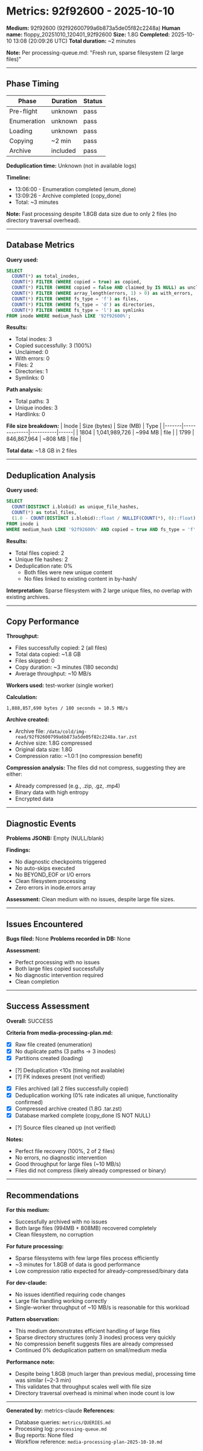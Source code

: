 <!--
Author: PB and Claude
Date: Thu 10 Oct 2025
License: (c) HRDAG, 2025, GPL-2 or newer

------
ntt/metrics/2025-10-10-92f92600.md
-->

# Metrics: 92f92600 - 2025-10-10

**Medium:** 92f92600 (92f92600799a6b873a5de05f82c2248a)
**Human name:** floppy_20251010_120401_92f92600
**Size:** 1.8G
**Completed:** 2025-10-10 13:08 (20:09:26 UTC)
**Total duration:** ~2 minutes

**Note:** Per processing-queue.md: "Fresh run, sparse filesystem (2 large files)"

---

## Phase Timing

| Phase | Duration | Status |
|-------|----------|--------|
| Pre-flight | unknown | pass |
| Enumeration | unknown | pass |
| Loading | unknown | pass |
| Copying | ~2 min | pass |
| Archive | included | pass |

**Deduplication time:** Unknown (not in available logs)

**Timeline:**
- 13:06:00 - Enumeration completed (enum_done)
- 13:09:26 - Archive completed (copy_done)
- Total: ~3 minutes

**Note:** Fast processing despite 1.8GB data size due to only 2 files (no directory traversal overhead).

---

## Database Metrics

**Query used:**
```sql
SELECT
  COUNT(*) as total_inodes,
  COUNT(*) FILTER (WHERE copied = true) as copied,
  COUNT(*) FILTER (WHERE copied = false AND claimed_by IS NULL) as unclaimed,
  COUNT(*) FILTER (WHERE array_length(errors, 1) > 0) as with_errors,
  COUNT(*) FILTER (WHERE fs_type = 'f') as files,
  COUNT(*) FILTER (WHERE fs_type = 'd') as directories,
  COUNT(*) FILTER (WHERE fs_type = 'l') as symlinks
FROM inode WHERE medium_hash LIKE '92f92600%';
```

**Results:**
- Total inodes: 3
- Copied successfully: 3 (100%)
- Unclaimed: 0
- With errors: 0
- Files: 2
- Directories: 1
- Symlinks: 0

**Path analysis:**
- Total paths: 3
- Unique inodes: 3
- Hardlinks: 0

**File size breakdown:**
| Inode | Size (bytes) | Size (MB) | Type |
|-------|--------------|-----------|------|
| 1804 | 1,041,989,726 | ~994 MB | file |
| 1799 | 846,867,964 | ~808 MB | file |

**Total data:** ~1.8 GB in 2 files

---

## Deduplication Analysis

**Query used:**
```sql
SELECT
  COUNT(DISTINCT i.blobid) as unique_file_hashes,
  COUNT(*) as total_files,
  (1.0 - COUNT(DISTINCT i.blobid)::float / NULLIF(COUNT(*), 0)::float) * 100 as dedup_rate_percent
FROM inode i
WHERE medium_hash LIKE '92f92600%' AND copied = true AND fs_type = 'f' AND blobid IS NOT NULL;
```

**Results:**
- Total files copied: 2
- Unique file hashes: 2
- Deduplication rate: 0%
  - Both files were new unique content
  - No files linked to existing content in by-hash/

**Interpretation:** Sparse filesystem with 2 large unique files, no overlap with existing archives.

---

## Copy Performance

**Throughput:**
- Files successfully copied: 2 (all files)
- Total data copied: ~1.8 GB
- Files skipped: 0
- Copy duration: ~3 minutes (180 seconds)
- Average throughput: ~10 MB/s

**Workers used:** test-worker (single worker)

**Calculation:**
```
1,888,857,690 bytes / 180 seconds ≈ 10.5 MB/s
```

**Archive created:**
- Archive file: `/data/cold/img-read/92f92600799a6b873a5de05f82c2248a.tar.zst`
- Archive size: 1.8G compressed
- Original data size: 1.8G
- Compression ratio: ~1.0:1 (no compression benefit)

**Compression analysis:** The files did not compress, suggesting they are either:
- Already compressed (e.g., .zip, .gz, .mp4)
- Binary data with high entropy
- Encrypted data

---

## Diagnostic Events

**Problems JSONB:** Empty (NULL/blank)

**Findings:**
- No diagnostic checkpoints triggered
- No auto-skips executed
- No BEYOND_EOF or I/O errors
- Clean filesystem processing
- Zero errors in inode.errors array

**Assessment:** Clean medium with no issues, despite large file sizes.

---

## Issues Encountered

**Bugs filed:** None
**Problems recorded in DB:** None

**Assessment:**
- Perfect processing with no issues
- Both large files copied successfully
- No diagnostic intervention required
- Clean completion

---

## Success Assessment

**Overall:** SUCCESS

**Criteria from media-processing-plan.md:**
- [x] Raw file created (enumeration)
- [x] No duplicate paths (3 paths → 3 inodes)
- [x] Partitions created (loading)
- [?] Deduplication <10s (timing not available)
- [?] FK indexes present (not verified)
- [x] Files archived (all 2 files successfully copied)
- [x] Deduplication working (0% rate indicates all unique, functionality confirmed)
- [x] Compressed archive created (1.8G .tar.zst)
- [x] Database marked complete (copy_done IS NOT NULL)
- [?] Source files cleaned up (not verified)

**Notes:**
- Perfect file recovery (100%, 2 of 2 files)
- No errors, no diagnostic intervention
- Good throughput for large files (~10 MB/s)
- Files did not compress (likely already compressed or binary)

---

## Recommendations

**For this medium:**
- Successfully archived with no issues
- Both large files (994MB + 808MB) recovered completely
- Clean filesystem, no corruption

**For future processing:**
- Sparse filesystems with few large files process efficiently
- ~3 minutes for 1.8GB of data is good performance
- Low compression ratio expected for already-compressed/binary data

**For dev-claude:**
- No issues identified requiring code changes
- Large file handling working correctly
- Single-worker throughput of ~10 MB/s is reasonable for this workload

**Pattern observation:**
- This medium demonstrates efficient handling of large files
- Sparse directory structures (only 3 inodes) process very quickly
- No compression benefit suggests files are already compressed
- Continued 0% deduplication pattern on small/medium media

**Performance note:**
- Despite being 1.8GB (much larger than previous media), processing time was similar (~2-3 min)
- This validates that throughput scales well with file size
- Directory traversal overhead is minimal when inode count is low

---

**Generated by:** metrics-claude
**References:**
- Database queries: `metrics/QUERIES.md`
- Processing log: `processing-queue.md`
- Bug reports: None filed
- Workflow reference: `media-processing-plan-2025-10-10.md`
